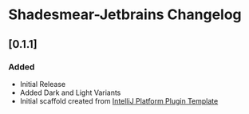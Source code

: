 <!-- Keep a Changelog guide -> https://keepachangelog.com -->

# Shadesmear-Jetbrains Changelog

## [0.1.1]
### Added
- Initial Release
- Added Dark and Light Variants
- Initial scaffold created from [IntelliJ Platform Plugin Template](https://github.com/JetBrains/intellij-platform-plugin-template)
